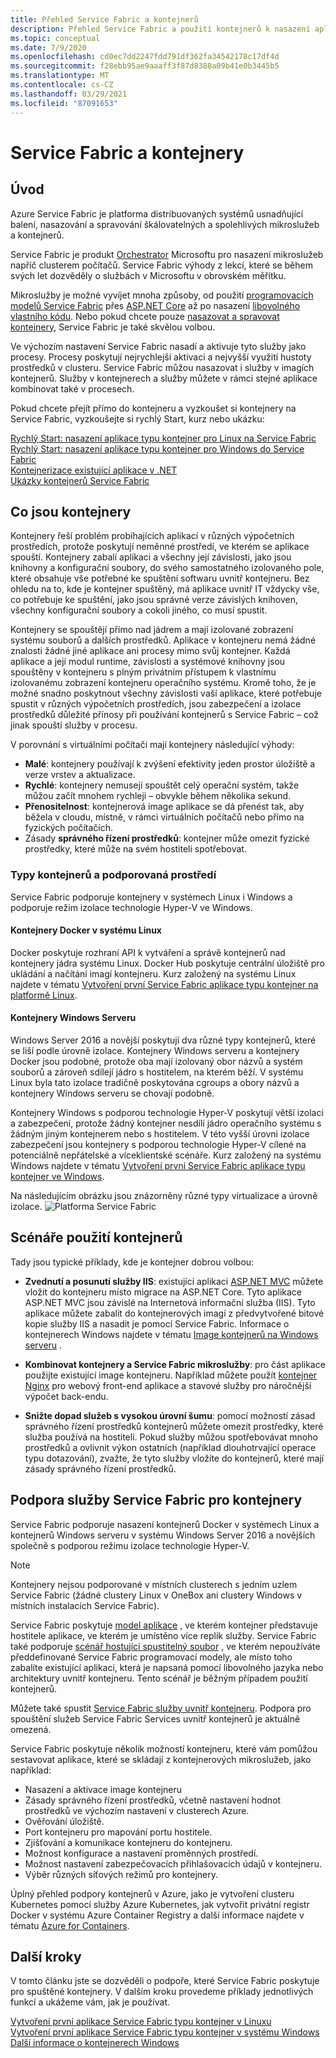 ```yaml
---
title: Přehled Service Fabric a kontejnerů
description: Přehled Service Fabric a použití kontejnerů k nasazení aplikací mikroslužeb. Tento článek poskytuje přehled o tom, jak můžou být kontejnery použity, a dostupné možnosti v Service Fabric.
ms.topic: conceptual
ms.date: 7/9/2020
ms.openlocfilehash: cd0ec7dd2247fdd791df362fa34542178c17df4d
ms.sourcegitcommit: f28ebb95ae9aaaff3f87d8388a09b41e0b3445b5
ms.translationtype: MT
ms.contentlocale: cs-CZ
ms.lasthandoff: 03/29/2021
ms.locfileid: "87091653"
---
```

# <a name="service-fabric-and-containers"></a>Service Fabric a kontejnery

## <a name="introduction"></a>Úvod

Azure Service Fabric je platforma distribuovaných systémů usnadňující balení, nasazování a spravování škálovatelných a spolehlivých mikroslužeb a kontejnerů.

Service Fabric je produkt [Orchestrator](service-fabric-cluster-resource-manager-introduction.md) Microsoftu pro nasazení mikroslužeb napříč clusterem počítačů. Service Fabric výhody z lekcí, které se během svých let dozvěděly o službách v Microsoftu v obrovském měřítku.

Mikroslužby je možné vyvíjet mnoha způsoby, od použití [programovacích modelů Service Fabric](service-fabric-choose-framework.md) přes [ASP.NET Core](service-fabric-reliable-services-communication-aspnetcore.md) až po nasazení [libovolného vlastního kódu](service-fabric-guest-executables-introduction.md). Nebo pokud chcete pouze [nasazovat a spravovat kontejnery](service-fabric-containers-overview.md), Service Fabric je také skvělou volbou.

Ve výchozím nastavení Service Fabric nasadí a aktivuje tyto služby jako procesy. Procesy poskytují nejrychlejší aktivaci a nejvyšší využití hustoty prostředků v clusteru. Service Fabric můžou nasazovat i služby v imagích kontejnerů. Služby v kontejnerech a služby můžete v rámci stejné aplikace kombinovat také v procesech.

Pokud chcete přejít přímo do kontejneru a vyzkoušet si kontejnery na Service Fabric, vyzkoušejte si rychlý Start, kurz nebo ukázku:  

[Rychlý Start: nasazení aplikace typu kontejner pro Linux na Service Fabric](service-fabric-quickstart-containers-linux.md)  
[Rychlý Start: nasazení aplikace typu kontejner pro Windows do Service Fabric](service-fabric-quickstart-containers.md)  
[Kontejnerizace existující aplikace v .NET](service-fabric-host-app-in-a-container.md)  
[Ukázky kontejnerů Service Fabric](https://azure.microsoft.com/resources/samples/service-fabric-containers/)  

## <a name="what-are-containers"></a>Co jsou kontejnery

Kontejnery řeší problém probíhajících aplikací v různých výpočetních prostředích, protože poskytují neměnné prostředí, ve kterém se aplikace spouští. Kontejnery zabalí aplikaci a všechny její závislosti, jako jsou knihovny a konfigurační soubory, do svého samostatného izolovaného pole, které obsahuje vše potřebné ke spuštění softwaru uvnitř kontejneru. Bez ohledu na to, kde je kontejner spuštěný, má aplikace uvnitř IT vždycky vše, co potřebuje ke spuštění, jako jsou správné verze závislých knihoven, všechny konfigurační soubory a cokoli jiného, co musí spustit.

Kontejnery se spouštějí přímo nad jádrem a mají izolované zobrazení systému souborů a dalších prostředků. Aplikace v kontejneru nemá žádné znalosti žádné jiné aplikace ani procesy mimo svůj kontejner. Každá aplikace a její modul runtime, závislosti a systémové knihovny jsou spouštěny v kontejneru s plným privátním přístupem k vlastnímu izolovanému zobrazení kontejneru operačního systému. Kromě toho, že je možné snadno poskytnout všechny závislosti vaší aplikace, které potřebuje spustit v různých výpočetních prostředích, jsou zabezpečení a izolace prostředků důležité přínosy při používání kontejnerů s Service Fabric – což jinak spouští služby v procesu.

V porovnání s virtuálními počítači mají kontejnery následující výhody:

* **Malé**: kontejnery používají k zvýšení efektivity jeden prostor úložiště a verze vrstev a aktualizace.
* **Rychlé**: kontejnery nemusejí spouštět celý operační systém, takže můžou začít mnohem rychleji – obvykle během několika sekund.
* **Přenositelnost**: kontejnerová image aplikace se dá přenést tak, aby běžela v cloudu, místně, v rámci virtuálních počítačů nebo přímo na fyzických počítačích.
* Zásady **správného řízení prostředků**: kontejner může omezit fyzické prostředky, které může na svém hostiteli spotřebovat.

### <a name="container-types-and-supported-environments"></a>Typy kontejnerů a podporovaná prostředí

Service Fabric podporuje kontejnery v systémech Linux i Windows a podporuje režim izolace technologie Hyper-V ve Windows.

#### <a name="docker-containers-on-linux"></a>Kontejnery Docker v systému Linux

Docker poskytuje rozhraní API k vytváření a správě kontejnerů nad kontejnery jádra systému Linux. Docker Hub poskytuje centrální úložiště pro ukládání a načítání imagí kontejneru.
Kurz založený na systému Linux najdete v tématu [Vytvoření první Service Fabric aplikace typu kontejner na platformě Linux](service-fabric-get-started-containers-linux.md).

#### <a name="windows-server-containers"></a>Kontejnery Windows Serveru

Windows Server 2016 a novější poskytují dva různé typy kontejnerů, které se liší podle úrovně izolace. Kontejnery Windows serveru a kontejnery Docker jsou podobné, protože oba mají izolovaný obor názvů a systém souborů a zároveň sdílejí jádro s hostitelem, na kterém běží. V systému Linux byla tato izolace tradičně poskytována cgroups a obory názvů a kontejnery Windows serveru se chovají podobně.

Kontejnery Windows s podporou technologie Hyper-V poskytují větší izolaci a zabezpečení, protože žádný kontejner nesdílí jádro operačního systému s žádným jiným kontejnerem nebo s hostitelem. V této vyšší úrovni izolace zabezpečení jsou kontejnery s podporou technologie Hyper-V cílené na potenciálně nepřátelské a víceklientské scénáře.
Kurz založený na systému Windows najdete v tématu [Vytvoření první Service Fabric aplikace typu kontejner ve Windows](service-fabric-get-started-containers.md).

Na následujícím obrázku jsou znázorněny různé typy virtualizace a úrovně izolace.
![Platforma Service Fabric][Image1]

## <a name="scenarios-for-using-containers"></a>Scénáře použití kontejnerů

Tady jsou typické příklady, kde je kontejner dobrou volbou:

* **Zvednutí a posunutí služby IIS**: existující aplikaci [ASP.NET MVC](https://www.asp.net/mvc) můžete vložit do kontejneru místo migrace na ASP.NET Core. Tyto aplikace ASP.NET MVC jsou závislé na Internetová informační služba (IIS). Tyto aplikace můžete zabalit do kontejnerových imagí z předvytvořené bitové kopie služby IIS a nasadit je pomocí Service Fabric. Informace o kontejnerech Windows najdete v tématu [Image kontejnerů na Windows serveru](/virtualization/windowscontainers/quick-start/quick-start-windows-server) .

* **Kombinovat kontejnery a Service Fabric mikroslužby**: pro část aplikace použijte existující image kontejneru. Například můžete použít [kontejner Nginx](https://hub.docker.com/_/nginx/) pro webový front-end aplikace a stavové služby pro náročnější výpočet back-endu.

* **Snižte dopad služeb s vysokou úrovní šumu**: pomocí možností zásad správného řízení prostředků kontejnerů můžete omezit prostředky, které služba používá na hostiteli. Pokud služby můžou spotřebovávat mnoho prostředků a ovlivnit výkon ostatních (například dlouhotrvající operace typu dotazování), zvažte, že tyto služby vložíte do kontejnerů, které mají zásady správného řízení prostředků.

## <a name="service-fabric-support-for-containers"></a>Podpora služby Service Fabric pro kontejnery

Service Fabric podporuje nasazení kontejnerů Docker v systémech Linux a kontejnerů Windows serveru v systému Windows Server 2016 a novějších společně s podporou režimu izolace technologie Hyper-V.

> [!NOTE]
> Kontejnery nejsou podporované v místních clusterech s jedním uzlem Service Fabric (žádné clustery Linux v OneBox ani clustery Windows v místních instalacích Service Fabric).

Service Fabric poskytuje [model aplikace](service-fabric-application-model.md) , ve kterém kontejner představuje hostitele aplikace, ve kterém je umístěno více replik služby. Service Fabric také podporuje [scénář hostující spustitelný soubor](service-fabric-guest-executables-introduction.md) , ve kterém nepoužíváte předdefinované Service Fabric programovací modely, ale místo toho zabalíte existující aplikaci, která je napsaná pomocí libovolného jazyka nebo architektury uvnitř kontejneru. Tento scénář je běžným případem použití kontejnerů.

Můžete také spustit [Service Fabric služby uvnitř kontejneru](service-fabric-services-inside-containers.md). Podpora pro spouštění služeb Service Fabric Services uvnitř kontejnerů je aktuálně omezená.

Service Fabric poskytuje několik možností kontejneru, které vám pomůžou sestavovat aplikace, které se skládají z kontejnerových mikroslužeb, jako například:

* Nasazení a aktivace image kontejneru
* Zásady správného řízení prostředků, včetně nastavení hodnot prostředků ve výchozím nastavení v clusterech Azure.
* Ověřování úložiště.
* Port kontejneru pro mapování portu hostitele.
* Zjišťování a komunikace kontejneru do kontejneru.
* Možnost konfigurace a nastavení proměnných prostředí.
* Možnost nastavení zabezpečovacích přihlašovacích údajů v kontejneru.
* Výběr různých síťových režimů pro kontejnery.

Úplný přehled podpory kontejnerů v Azure, jako je vytvoření clusteru Kubernetes pomocí služby Azure Kubernetes, jak vytvořit privátní registr Docker v systému Azure Container Registry a další informace najdete v tématu [Azure for Containers](../containers/index.yml).

## <a name="next-steps"></a>Další kroky

V tomto článku jste se dozvěděli o podpoře, které Service Fabric poskytuje pro spuštěné kontejnery. V dalším kroku provedeme příklady jednotlivých funkcí a ukážeme vám, jak je používat.

[Vytvoření první aplikace Service Fabric typu kontejner v Linuxu](service-fabric-get-started-containers-linux.md)  
[Vytvoření první aplikace Service Fabric typu kontejner v systému Windows](service-fabric-get-started-containers.md)  
[Další informace o kontejnerech Windows](/virtualization/windowscontainers/about/)

[Image1]: media/service-fabric-containers/Service-Fabric-Types-of-Isolation.png
